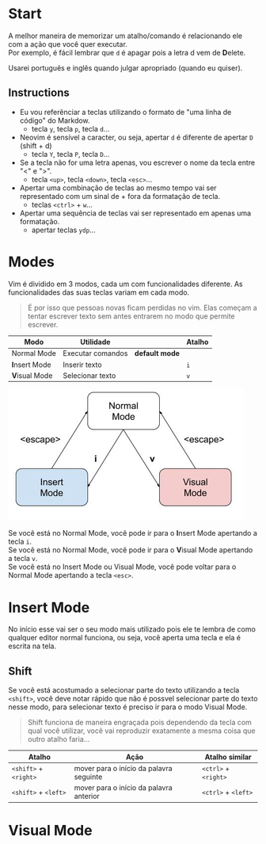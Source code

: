 # Start
A melhor maneira de memorizar um atalho/comando é relacionando ele com a ação que você quer executar.  
Por exemplo, é fácil lembrar que `d` é apagar pois a letra d vem de **D**elete.  

Usarei português e inglês quando julgar apropriado (quando eu quiser).  

## Instructions
* Eu vou referênciar a teclas utilizando o formato de "uma linha de código" do Markdow.  
  * tecla `y`, tecla `p`, tecla `d`...  
* Neovim é sensível a caracter, ou seja, apertar `d` é diferente de apertar `D` (shift + d)  
  * tecla `Y`, tecla `P`, tecla `D`...  
* Se a tecla não for uma letra apenas, vou escrever o nome da tecla entre "<" e ">".  
  * tecla `<up>`, tecla `<down>`, tecla `<esc>`...  
* Apertar uma combinação de teclas ao mesmo tempo vai ser representado com um sinal de + fora da formatação de tecla.  
  * teclas `<ctrl>` + `w`...  
* Apertar uma sequência de teclas vai ser representado em apenas uma formatação.  
  * apertar teclas `ydp`...  

# Modes
Vim é dividido em 3 modos, cada um com funcionalidades diferente. As funcionalidades das suas teclas variam em cada modo.  

> É por isso que pessoas novas ficam perdidas no vim. Elas começam a tentar escrever texto sem antes entrarem no modo que permite escrever.  

| Modo | Utilidade |     | Atalho |
| ---- | --------- | --- | ------ |
| Normal Mode | Executar comandos | **default mode** | |
| **I**nsert Mode | Inserir texto | | `i` |
| **V**isual Mode | Selecionar texto | | `v` |

![Normal mode, Insert mode and Visual mode](modes.jpg)  

Se você está no Normal Mode, você pode ir para o **I**nsert Mode apertando a tecla `i`.  
Se você está no Normal Mode, você pode ir para o **V**isual Mode apertando a tecla `v`.  
Se você está no Insert Mode ou Visual Mode, você pode voltar para o Normal Mode apertando a tecla `<esc>`.  

# Insert Mode
No início esse vai ser o seu modo mais utilizado pois ele te lembra de como qualquer editor normal funciona, ou seja, você aperta uma tecla e ela é escrita na tela.  

## Shift
Se você está acostumado a selecionar parte do texto utilizando a tecla `<shift>`, você deve notar rápido que não é possvel selecionar parte do texto nesse modo, para selecionar texto é preciso ir para o modo Visual Mode.  

> Shift funciona de maneira engraçada pois dependendo da tecla com qual você utilizar, você vai reproduzir exatamente a mesma coisa que outro atalho faria...  

| Atalho | Ação | Atalho similar |
| ------ | ---- | -------------- |
| `<shift>` + `<right>` | mover para o início da palavra seguinte | `<ctrl>` + `<right>` |
| `<shift>` + `<left>` | mover para o início da palavra anterior | `<ctrl>` + `<left>` |

# Visual Mode
